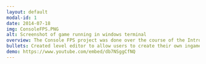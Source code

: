 ```yaml
---
layout: default
modal-id: 1
date: 2014-07-18
img: ConsoleFPS.PNG
alt: Screenshot of game running in windows terminal
overview: The Console FPS project was done over the course of the Introduction to Programing course I took at CG Spectrum. In this I created a first person maze(ish) game where you had to find keys to open doors which would eventually lead you to the exit. I created this after following a tutorial video on ray casting done by the youtube Javidx9(OneLoneCoder)
bullets: Created level editor to allow users to create their own ingame levels, Saved levels into a file, Allowed users to select a level file to play, Modalised ray casting code shown in the tutorial to fit my application, Improved on the tutorials code by implementing colour into the game, Implemented basic sound through the beep function
demo: https://www.youtube.com/embed/db7NSggCfNQ
---
```


